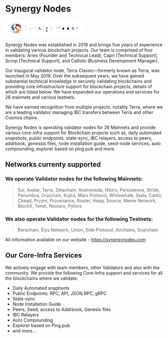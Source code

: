 # Synergy Nodes
<img src="https://raw.githubusercontent.com/SynergyNodes/SynergyNodes_Logo/main/Synergy_Nodes.png" style="width: 50%; fill: white" />

Synergy Nodes was established in 2019 and brings five years of experience in validating various blockchain projects. Our team is comprised of four members: Aries (Founder and Technical Lead), Capri (Technical Support), Scrop (Technical Support), and Callisto (Business Development Manager).

Our inaugural validator node, Terra Classic—formerly known as Terra, was launched in May 2019. Over the subsequent years, we have gained substantial technical knowledge in securely validating blockchains and providing core infrastructure support for blockchain projects, details of which are listed below. We have expanded our operations and services for 26 mainnets and various testnets.

We have earned recognition from multiple projects, notably Terra, where we are a leading validator managing IBC transfers between Terra and other Cosmos chains.

Synergy Nodes is operating validator nodes for 26 Mainnets and provide various core-infra support for Blockchain projects such as, daily automated snapshots, public endpoints, state-sync, IBC relayers, access to peers, addrbook, genessis files, node installation guide, seed-node services, auto compounding, explorer based on ping.pub and more.

## Networks currenty supported

### We operate Validator nodes for the following Mainnets:

> Sui, Axelar, Terra, Zetachain, Andromeda, Nibiru, Persistence, Stride, Penumbra, Oraichain, Kujira, Mars Protocol, Whitewhale, Seda, Canto, Cheqd, Pryzm, Provenance, Router, Haqq, Source, Meme Network, BlockX, Tenet, Neutaro, Pylons

### We also operate Validator nodes for the following Testnets:

> Berachain, Elys Network, Union, Side Protocol, Airchains, Soarchain

All information available on our website - https://synergynodes.com

## Our Core-Infra Services

We actively engage with team members, other Validators and also with the community. We provide the following Core-Infra support and services for all the blockchains where we validate:
- Daily Automated snaphsots
- Public Endpoints: RPC, API, JSON RPC, gRPC
- State-sync
- Node Installation Guide
- Peers, Seed, access to Addrbook, Genesis files
- IBC Relayers
- Auto Compounding
- Explorer based on Ping.pub
- and more...
